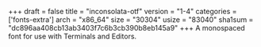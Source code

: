 +++
draft = false
title = "inconsolata-otf"
version = "1-4"
categories = ['fonts-extra']
arch = "x86_64"
size = "30304"
usize = "83040"
sha1sum = "dc896aa408cb13ab3403f7c6b3cb390b8eb145a9"
+++
A monospaced font for use with Terminals and Editors.